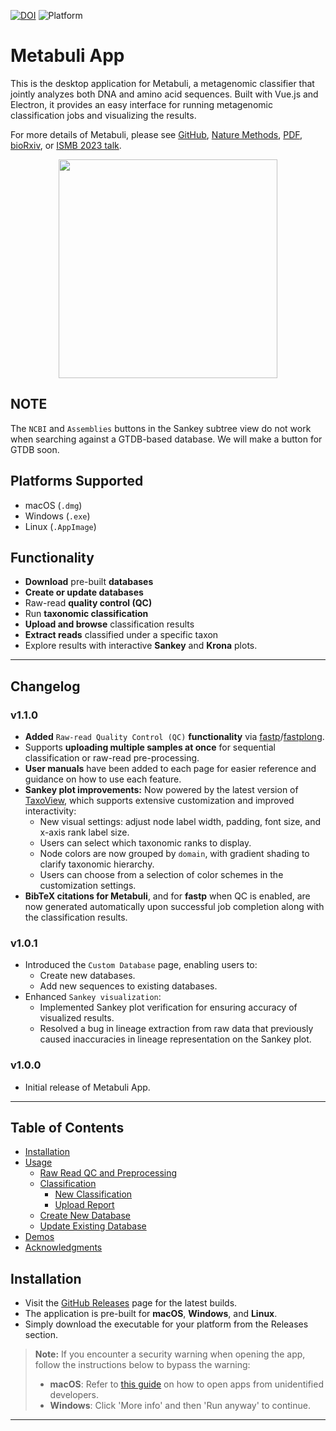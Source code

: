[![DOI](https://zenodo.org/badge/DOI/10.5281/zenodo.15845480.svg)](https://doi.org/10.5281/zenodo.15845480)
![Platform](https://img.shields.io/badge/platform-Mac%20%7C%20Windows%20%7C%20Linux-brightgreen)

# Metabuli App 

This is the desktop application for Metabuli, a metagenomic classifier that jointly analyzes both DNA and amino acid sequences. Built with Vue.js and Electron, it provides an easy interface for running metagenomic classification jobs and visualizing the results.

For more details of Metabuli, please see
[GitHub](https://github.com/steineggerlab/Metabuli),
[Nature Methods](https://www.nature.com/articles/s41592-024-02273-y), 
[PDF](https://www.nature.com/articles/s41592-024-02273-y.epdf?sharing_token=je_2D5Su0-xVOSjuKSAXF9RgN0jAjWel9jnR3ZoTv0M7gE7NDF_xi_3sW8QdRiwfSJNwqaXItSoeCvr7cvcoQxKLt0oROgWc6urmki9tP80cXEuHPN0D7b4y9y3i8Yv7sZw8MxxhAj7W6p9eZE2zaK3eozdOkXvwADVfso9cXIM%3D), 
[bioRxiv](https://www.biorxiv.org/content/10.1101/2023.05.31.543018v2), or [ISMB 2023 talk](https://www.youtube.com/watch?v=vz2fuRcVwyk).
<p align="center"><img src="https://raw.githubusercontent.com/steineggerlab/Metabuli/master/.github/marv_metabuli_small.png" height="350" /></p>

## NOTE
The `NCBI` and `Assemblies` buttons in the Sankey subtree view do not work when searching against a GTDB-based database. 
We will make a button for GTDB soon.

## Platforms Supported
- macOS (`.dmg`)
- Windows (`.exe`)
- Linux (`.AppImage`)

## Functionality
- **Download** pre-built **databases**
- **Create or update databases**
- Raw-read **quality control (QC)**
- Run **taxonomic classification**
- **Upload and browse** classification results
- **Extract reads** classified under a specific taxon
- Explore results with interactive **Sankey** and **Krona** plots.


---

## Changelog

### v1.1.0
- **Added** `Raw-read Quality Control (QC)` **functionality** via [fastp](https://github.com/OpenGene/fastp)/[fastplong](https://github.com/OpenGene/fastplong).
- Supports **uploading multiple samples at once** for sequential classification or raw-read pre-processing.
- **User manuals** have been added to each page for easier reference and guidance on how to use each feature.
- **Sankey plot improvements:** Now powered by the latest version of [TaxoView](https://github.com/steineggerlab/taxoview), which supports extensive customization and improved interactivity:
  - New visual settings: adjust node label width, padding, font size, and x-axis rank label size.
  - Users can select which taxonomic ranks to display.
  - Node colors are now grouped by `domain`, with gradient shading to clarify taxonomic hierarchy.
  - Users can choose from a selection of color schemes in the customization settings.
- **BibTeX citations for Metabuli**, and for **fastp** when QC is enabled, are now generated automatically upon successful job completion along with the classification results.

### v1.0.1
- Introduced the `Custom Database` page, enabling users to:
    - Create new databases.
    - Add new sequences to existing databases.
- Enhanced `Sankey visualization`:
    - Implemented Sankey plot verification for ensuring accuracy of visualized results.
    - Resolved a bug in lineage extraction from raw data that previously caused inaccuracies in lineage representation on the Sankey plot.

### v1.0.0
- Initial release of Metabuli App.

---

## Table of Contents

- [Installation](#installation)
- [Usage](#usage)
    - [Raw Read QC and Preprocessing](#raw-read-quality-control)
    - [Classification](#classification)
        - [New Classification](#new-classification)
        - [Upload Report](#upload-report)
    - [Create New Database](#create-new-database)
    - [Update Existing Database](#update-existing-database)
- [Demos](#demos)
- [Acknowledgments](#acknowledgments)

## Installation

- Visit the [GitHub Releases](https://github.com/steineggerlab/Metabuli-App/releases) page for the latest builds.
- The application is pre-built for **macOS**, **Windows**, and **Linux**.
- Simply download the executable for your platform from the Releases section.

> **Note:** If you encounter a security warning when opening the app, follow the instructions below to bypass the warning:
>- **macOS**: Refer to [this guide](https://support.apple.com/en-gb/guide/mac-help/mh40616/15.0/mac/15.0) on how to open apps from unidentified developers.
>- **Windows**: Click 'More info' and then 'Run anyway' to continue.

---

